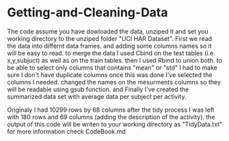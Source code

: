 # Getting-and-Cleaning-Data
The code assume you have dowloaded the data, unziped it and set you working directory to the unziped folder "UCI HAR Dataset".
First we read the data into differnt data frames. and adding some columns names so it will be easy to read.
to merge the data I used Cbind on the test tables (i.e. x,y,subjuct) as well as on the train tables. then I used Rbind to union both.
to be able to select only columns that contains "mean" or "std" I had to make sure I don't have duplicate columns once this was done I've selected the columns I needed.
changed the names on the mesurments columns so they will be readable using gsub function.
and Finally I've created the summarized data set with average data per subject per activity.

Originaly I had 10299 rows by 68 columns after the tidy process I was left with 180 rows and 69 columns (adding the description of the activity).
the output of this code will be writen to your working directory as "TidyData.txt"
for more information check CodeBook.md
